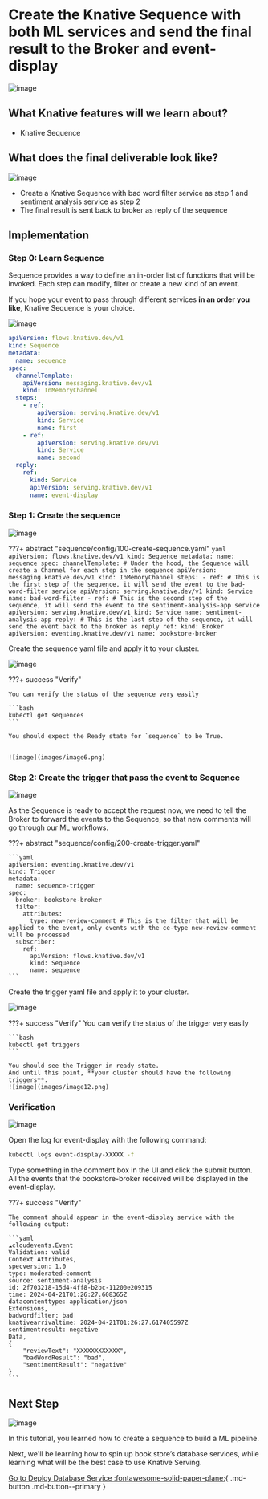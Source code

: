 # **Create the Knative Sequence with both ML services and send the final result to the Broker and event-display**

![image](images/image8.png)

## **What Knative features will we learn about?**

- Knative Sequence

## **What does the final deliverable look like?**

![image](images/image1.png)

- Create a Knative Sequence with bad word filter service as step 1 and sentiment analysis service as step 2
- The final result is sent back to broker as reply of the sequence

## **Implementation**

### **Step 0: Learn Sequence**

Sequence provides a way to define an in-order list of functions that will be invoked. Each step can modify, filter or create a new kind of an event.

If you hope your event to pass through different services **in an order you like**, Knative Sequence is your choice.

![image](images/image3.png)


```yaml
apiVersion: flows.knative.dev/v1
kind: Sequence
metadata:
  name: sequence
spec:
  channelTemplate:
    apiVersion: messaging.knative.dev/v1
    kind: InMemoryChannel
  steps:
    - ref:
        apiVersion: serving.knative.dev/v1
        kind: Service
        name: first
    - ref:
        apiVersion: serving.knative.dev/v1
        kind: Service
        name: second
  reply:
    ref:
      kind: Service
      apiVersion: serving.knative.dev/v1
      name: event-display
```

### **Step 1: Create the sequence**

![image](images/image9.png)

???+ abstract "sequence/config/100-create-sequence.yaml"
    ```yaml 
    apiVersion: flows.knative.dev/v1
    kind: Sequence
    metadata:
      name: sequence
    spec:
      channelTemplate: # Under the hood, the Sequence will create a Channel for each step in the sequence
        apiVersion: messaging.knative.dev/v1
        kind: InMemoryChannel
      steps:
        - ref: # This is the first step of the sequence, it will send the event to the bad-word-filter service
            apiVersion: serving.knative.dev/v1
            kind: Service
            name: bad-word-filter
        - ref: # This is the second step of the sequence, it will send the event to the sentiment-analysis-app service
            apiVersion: serving.knative.dev/v1
            kind: Service
            name: sentiment-analysis-app
      reply: # This is the last step of the sequence, it will send the event back to the broker as reply
        ref:
          kind: Broker
          apiVersion: eventing.knative.dev/v1
          name: bookstore-broker
    ```

Create the sequence yaml file and apply it to your cluster.

![image](images/image10.png)

???+ success "Verify"

    You can verify the status of the sequence very easily

    ```bash
    kubectl get sequences
    ```

    You should expect the Ready state for `sequence` to be True.


    ![image](images/image6.png)

### **Step 2: Create the trigger that pass the event to Sequence**

![image](images/image7.png)

As the Sequence is ready to accept the request now, we need to tell the Broker to forward the events to the Sequence, so that new comments will go through our ML workflows.


???+ abstract "sequence/config/200-create-trigger.yaml"

    ```yaml
    apiVersion: eventing.knative.dev/v1
    kind: Trigger
    metadata:
      name: sequence-trigger
    spec:
      broker: bookstore-broker
      filter:
        attributes:
          type: new-review-comment # This is the filter that will be applied to the event, only events with the ce-type new-review-comment will be processed
      subscriber:
        ref:
          apiVersion: flows.knative.dev/v1
          kind: Sequence
          name: sequence
    ```

Create the trigger yaml file and apply it to your cluster.

![image](images/image2.png)

???+ success "Verify"
    You can verify the status of the trigger very easily

    ```bash
    kubectl get triggers
    ```

    You should see the Trigger in ready state.
    And until this point, **your cluster should have the following triggers**.
    ![image](images/image12.png)



### **Verification**

![image](images/image11.png)

Open the log for event-display with the following command:

```bash
kubectl logs event-display-XXXXX -f
```

Type something in the comment box in the UI and click the submit button. All the events that the bookstore-broker received will be displayed in the event-display.

???+ success "Verify"

    The comment should appear in the event-display service with the following output:

    ```yaml
    ☁️cloudevents.Event
    Validation: valid
    Context Attributes,
    specversion: 1.0
    type: moderated-comment
    source: sentiment-analysis
    id: 2f703218-15d4-4ff8-b2bc-11200e209315
    time: 2024-04-21T01:26:27.608365Z
    datacontenttype: application/json
    Extensions,
    badwordfilter: bad
    knativearrivaltime: 2024-04-21T01:26:27.617405597Z
    sentimentresult: negative
    Data,
    {
        "reviewText": "XXXXXXXXXXXX",
        "badWordResult": "bad",
        "sentimentResult": "negative"
    }
    ```

## **Next Step**

![image](images/image4.png)

In this tutorial, you learned how to create a sequence to build a ML pipeline.

Next, we'll be learning how to spin up book store’s database services, while learning what will be the best case to use Knative Serving.

[Go to Deploy Database Service :fontawesome-solid-paper-plane:](../page-5/pg5-db-svc.md){ .md-button .md-button--primary }